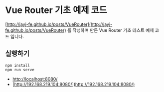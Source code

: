 # Vue Router 기초 예제 코드

[http://jayj-fe.github.io/posts/VueRouter](http://jayj-fe.github.io/posts/VueRouter) 를 작성하며 만든 Vue Router 기초 테스트 예제 코드 입니다.

## 실행하기

```
npm install
npm run serve

```

- [http://localhost:8080/](http://localhost:8080/)
- [http://192.168.219.104:8080/](http://192.168.219.104:8080/)